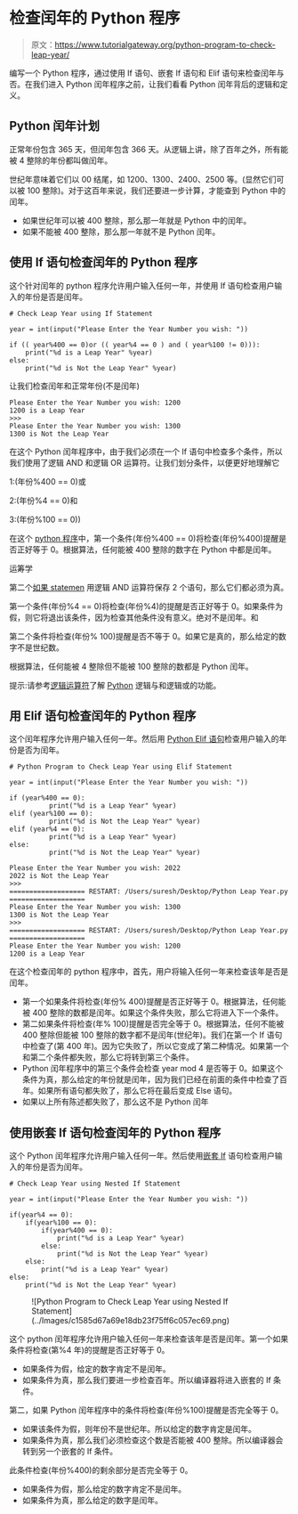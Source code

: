 # 检查闰年的 Python 程序

> 原文：<https://www.tutorialgateway.org/python-program-to-check-leap-year/>

编写一个 Python 程序，通过使用 If 语句、嵌套 If 语句和 Elif 语句来检查闰年与否。在我们进入 Python 闰年程序之前，让我们看看 Python 闰年背后的逻辑和定义。

## Python 闰年计划

正常年份包含 365 天，但闰年包含 366 天。从逻辑上讲，除了百年之外，所有能被 4 整除的年份都叫做闰年。

世纪年意味着它们以 00 结尾，如 1200、1300、2400、2500 等。(显然它们可以被 100 整除)。对于这百年来说，我们还要进一步计算，才能查到 Python 中的闰年。

*   如果世纪年可以被 400 整除，那么那一年就是 Python 中的闰年。
*   如果不能被 400 整除，那么那一年就不是 Python 闰年。

## 使用 If 语句检查闰年的 Python 程序

这个针对闰年的 python 程序允许用户输入任何一年，并使用 If 语句检查用户输入的年份是否是闰年。

```
# Check Leap Year using If Statement

year = int(input("Please Enter the Year Number you wish: "))

if (( year%400 == 0)or (( year%4 == 0 ) and ( year%100 != 0))):
    print("%d is a Leap Year" %year)
else:
    print("%d is Not the Leap Year" %year)
```

让我们检查闰年和正常年份(不是闰年)

```
Please Enter the Year Number you wish: 1200
1200 is a Leap Year
>>> 
Please Enter the Year Number you wish: 1300
1300 is Not the Leap Year
```

在这个 Python 闰年程序中，由于我们必须在一个 If 语句中检查多个条件，所以我们使用了逻辑 AND 和逻辑 OR 运算符。让我们划分条件，以便更好地理解它

1:(年份%400 == 0)或

2:(年份%4 == 0)和

3:(年份%100 == 0))

在这个 [python 程序](https://www.tutorialgateway.org/python-programming-examples/)中，第一个条件(年份%400 == 0)将检查(年份%400)提醒是否正好等于 0。根据算法，任何能被 400 整除的数字在 Python 中都是闰年。

运筹学

第二个[如果 statemen](https://www.tutorialgateway.org/python-if-statement/) 用逻辑 AND 运算符保存 2 个语句，那么它们都必须为真。

第一个条件(年份%4 == 0)将检查(年份%4)的提醒是否正好等于 0。如果条件为假，则它将退出该条件，因为检查其他条件没有意义。绝对不是闰年。和

第二个条件将检查(年份% 100)提醒是否不等于 0。如果它是真的，那么给定的数字不是世纪数。

根据算法，任何能被 4 整除但不能被 100 整除的数都是 Python 闰年。

提示:请参考[逻辑运算符](https://www.tutorialgateway.org/python-logical-operators/)了解 [Python](https://www.tutorialgateway.org/python-tutorial/) 逻辑与和逻辑或的功能。

## 用 Elif 语句检查闰年的 Python 程序

这个闰年程序允许用户输入任何一年。然后用 [Python Elif 语句](https://www.tutorialgateway.org/python-elif-statement/)检查用户输入的年份是否为闰年。

```
# Python Program to Check Leap Year using Elif Statement

year = int(input("Please Enter the Year Number you wish: "))

if (year%400 == 0):
          print("%d is a Leap Year" %year)
elif (year%100 == 0):
          print("%d is Not the Leap Year" %year)
elif (year%4 == 0):
          print("%d is a Leap Year" %year)
else:
          print("%d is Not the Leap Year" %year)
```

```
Please Enter the Year Number you wish: 2022
2022 is Not the Leap Year
>>> 
=================== RESTART: /Users/suresh/Desktop/Python Leap Year.py ===================
Please Enter the Year Number you wish: 1300
1300 is Not the Leap Year
>>> 
=================== RESTART: /Users/suresh/Desktop/Python Leap Year.py ===================
Please Enter the Year Number you wish: 1200
1200 is a Leap Year
```

在这个检查闰年的 python 程序中，首先，用户将输入任何一年来检查该年是否是闰年。

*   第一个如果条件将检查(年份% 400)提醒是否正好等于 0。根据算法，任何能被 400 整除的数都是闰年。如果这个条件失败，那么它将进入下一个条件。
*   第二如果条件将检查(年% 100)提醒是否完全等于 0。根据算法，任何不能被 400 整除但能被 100 整除的数字都不是闰年(世纪年)。我们在第一个 If 语句中检查了(第 400 年)。因为它失败了，所以它变成了第二种情况。如果第一个和第二个条件都失败，那么它将转到第三个条件。
*   Python 闰年程序中的第三个条件会检查 year mod 4 是否等于 0。如果这个条件为真，那么给定的年份就是闰年，因为我们已经在前面的条件中检查了百年。如果所有语句都失败了，那么它将在最后变成 Else 语句。
*   如果以上所有陈述都失败了，那么这不是 Python 闰年

## 使用嵌套 If 语句检查闰年的 Python 程序

这个 Python 闰年程序允许用户输入任何一年。然后使用[嵌套 If](https://www.tutorialgateway.org/python-nested-if/) 语句检查用户输入的年份是否为闰年。

```
# Check Leap Year using Nested If Statement

year = int(input("Please Enter the Year Number you wish: "))

if(year%4 == 0):
    if(year%100 == 0):
        if(year%400 == 0):
            print("%d is a Leap Year" %year)
        else:
            print("%d is Not the Leap Year" %year)
    else:
        print("%d is a Leap Year" %year)
else:
    print("%d is Not the Leap Year" %year)
```

<figure class="wp-block-image">![Python Program to Check Leap Year using Nested If Statement](../Images/c1585d67a69e18db23f75ff6c057ec69.png)</figure>

这个 python 闰年程序允许用户输入任何一年来检查该年是否是闰年。第一个如果条件将检查(第%4 年)的提醒是否正好等于 0。

*   如果条件为假，给定的数字肯定不是闰年。
*   如果条件为真，那么我们要进一步检查百年。所以编译器将进入嵌套的 If 条件。

第二，如果 Python 闰年程序中的条件将检查(年份%100)提醒是否完全等于 0。

*   如果该条件为假，则年份不是世纪年。所以给定的数字肯定是闰年。
*   如果条件为真，那么我们必须检查这个数是否能被 400 整除。所以编译器会转到另一个嵌套的 If 条件。

此条件检查(年份%400)的剩余部分是否完全等于 0。

*   如果条件为假，那么给定的数字肯定不是闰年。
*   如果条件为真，那么给定的数字是闰年。